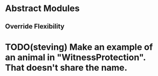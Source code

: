 # Abstract Modules

## Override Flexibility

# TODO(steving) Make an example of an animal in "WitnessProtection". That doesn't share the name.
